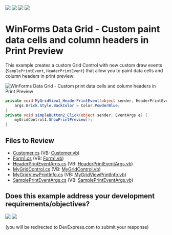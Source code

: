 <!-- default badges list -->
![](https://img.shields.io/endpoint?url=https://codecentral.devexpress.com/api/v1/VersionRange/128624535/23.1.2%2B)
[![](https://img.shields.io/badge/Open_in_DevExpress_Support_Center-FF7200?style=flat-square&logo=DevExpress&logoColor=white)](https://supportcenter.devexpress.com/ticket/details/T368970)
[![](https://img.shields.io/badge/📖_How_to_use_DevExpress_Examples-e9f6fc?style=flat-square)](https://docs.devexpress.com/GeneralInformation/403183)
[![](https://img.shields.io/badge/💬_Leave_Feedback-feecdd?style=flat-square)](#does-this-example-address-your-development-requirementsobjectives)
<!-- default badges end -->

# WinForms Data Grid - Custom paint data cells and column headers in Print Preview

This example creates a custom Grid Control with new custom draw events (`SamplePrintEvent`, `HeaderPrintEvent`) that allow you to paint data cells and column headers in print preview:

![WinForms Data Grid - Custom print data cells and column headers in Print Preview](https://raw.githubusercontent.com/DevExpress-Examples/gridcontrol-how-to-implement-events-for-custom-printing-cells-and-headers-t368970/23.1.2%2B/media/winforms-grid-custom-paint-print.png)

```csharp
private void MyGridView1_HeaderPrintEvent(object sender, HeaderPrintEventArgs args) {
    args.Brick.Style.BackColor = Color.PowderBlue;
}
private void simpleButton2_Click(object sender, EventArgs e) {
    myGridControl1.ShowPrintPreview();
}
```


## Files to Review

* [Customer.cs](./CS/GridBeforePrint/Customer.cs) (VB: [Customer.vb](./VB/GridBeforePrint/Customer.vb))
* [Form1.cs](./CS/GridBeforePrint/Form1.cs) (VB: [Form1.vb](./VB/GridBeforePrint/Form1.vb))
* [HeaderPrintEventArgs.cs](./CS/GridBeforePrint/HeaderPrintEventArgs.cs) (VB: [HeaderPrintEventArgs.vb](./VB/GridBeforePrint/HeaderPrintEventArgs.vb))
* [MyGridControl.cs](./CS/GridBeforePrint/MyGridControl.cs) (VB: [MyGridControl.vb](./VB/GridBeforePrint/MyGridControl.vb))
* [MyGridViewPrintInfo.cs](./CS/GridBeforePrint/MyGridViewPrintInfo.cs) (VB: [MyGridViewPrintInfo.vb](./VB/GridBeforePrint/MyGridViewPrintInfo.vb))
* [SamplePrintEventArgs.cs](./CS/GridBeforePrint/SamplePrintEventArgs.cs) (VB: [SamplePrintEventArgs.vb](./VB/GridBeforePrint/SamplePrintEventArgs.vb))
<!-- feedback -->
## Does this example address your development requirements/objectives?

[<img src="https://www.devexpress.com/support/examples/i/yes-button.svg"/>](https://www.devexpress.com/support/examples/survey.xml?utm_source=github&utm_campaign=winforms-grid-custom-print-cells-headers-in-print-preview&~~~was_helpful=yes) [<img src="https://www.devexpress.com/support/examples/i/no-button.svg"/>](https://www.devexpress.com/support/examples/survey.xml?utm_source=github&utm_campaign=winforms-grid-custom-print-cells-headers-in-print-preview&~~~was_helpful=no)

(you will be redirected to DevExpress.com to submit your response)
<!-- feedback end -->
